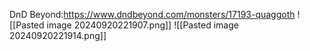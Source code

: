 DnD Beyond:https://www.dndbeyond.com/monsters/17193-quaggoth
![[Pasted image 20240920221907.png]]
![[Pasted image 20240920221914.png]]